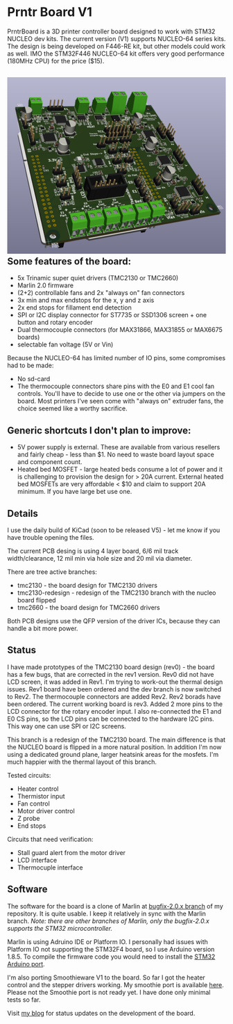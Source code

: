 Prntr Board V1
======================
PrntrBoard is a 3D printer controller board designed to work with STM32 NUCLEO dev kits. The current version (V1) supports NUCLEO-64 series kits. The design is being developed on F446-RE kit, but other models could work as well. IMO the STM32F446 NUCLEO-64 kit offers very good performance (180MHz CPU) for the price ($15).

![Picture of Rev2 Kicad Rendering](Rev2_3.png)
Some features of the board:
-----
  + 5x Trinamic super quiet drivers (TMC2130 or TMC2660)
  + Marlin 2.0 firmware
  + (2+2) controllable fans and 2x "always on" fan connectors
  + 3x min and max endstops for the x, y and z axis
  + 2x end stops for fillament end detection
  + SPI or I2C display connector for ST7735 or SSD1306 screen + one button and rotary encoder
  + Dual thermocouple connectors (for MAX31866, MAX31855 or MAX6675 boards)
  + selectable fan voltage (5V or Vin)

Because the NUCLEO-64 has limited number of IO pins, some compromises had to be made:
  + No sd-card
  + The thermocouple connectors share pins with the E0 and E1 cool fan controls. You'll have to decide to use one or the other via jumpers on the board. Most printers I've seen come with "always on" extruder fans, the choice seemed like a worthy sacrifice.

Generic shortcuts I don't plan to improve:
------
  + 5V power supply is external. These are available from various resellers and fairly cheap - less than $1. No need to waste board layout space and component count.
  + Heated bed MOSFET - large heated beds consume a lot of power and it is challenging to provision the design for > 20A current. External heated bed MOSFETs are very affordable < $10 and claim to support 20A minimum. If you have large bet use one.

Details
------
I use the daily build of KiCad (soon to be released V5) - let me know if you have trouble opening the files.

The current PCB desing is using 4 layer board, 6/6 mil track width/clearance, 12 mil min via hole size and 20 mil via diameter.

There are tree active branches:
  + tmc2130 - the board design for TMC2130 drivers
  + tmc2130-redesign - redesign of the TMC2130 branch with the nucleo board flipped
  + tmc2660 - the board design for TMC2660 drivers

Both PCB designs use the QFP version of the driver ICs, because they can handle a bit more power.

Status
------
I have made prototypes of the TMC2130 board design (rev0) - the board has a few bugs, that are corrected in the rev1 version. Rev0 did not have LCD screen, it was added in Rev1. I'm trying to work-out the thermal design issues.
Rev1 board have been ordered and the dev branch is now switched to Rev2. The thermocouple connectors are added Rev2.
Rev2 borads have been ordered. The current working board is rev3. Added 2 more pins to the LCD connector
for the rotary encoder input. I also re-connected the E1 and E0 CS pins, so the LCD pins can be connected
to the hardware I2C pins. This way one can use SPI or I2C screens.

This branch is a redesign of the TMC2130 board. The main difference is that the NUCLEO board is flipped in a more natural position. In addition I'm now using a dedicated ground plane, larger heatsink areas for the mosfets. I'm much happier with the thermal layout of this branch.

Tested circuits:
  + Heater control
  + Thermistor input
  + Fan control
  + Motor driver control
  + Z probe
  + End stops

Circuits that need verification:
  + Stall guard alert from the motor driver
  + LCD interface
  + Thermocuple interface

Software
------

The software for the board is a clone of Marlin at [bugfix-2.0.x branch](https://github.com/ghent360/Marlin/tree/bugfix-2.0.x/ "Github.com") of my repository. It is quite usable. I keep it relatively in sync with the Marlin branch. *Note: there are other branches of Marlin, only the bugfix-2.0.x supports the STM32 microcontroller.*

Marlin is using Adruino IDE or Platform IO. I personally had issues with Platform IO not supporting the STM32F4 board, so I use Arduino version 1.8.5. To compile the firmware code you would need to install the [STM32 Arduino port](https://github.com/stm32duino/Arduino_Core_STM32 "www.stm32duino.com").

I'm also porting Smoothieware V1 to the board. So far I got the heater control and the stepper drivers working. My smoothie port is available [here](https://github.com/ghent360/Smoothieware-STM32F4 "Gitgub.com"). Please not the Smoothie port is not ready yet. I have done only minimal tests so far.

Visit [my blog](http://blog.pcbxprt.com/) for status updates on the development of the board.
